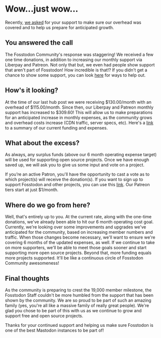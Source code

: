 # Wow...just wow...

Recently, [we asked](https://hub.fosstodon.org/were-growing-but-we-need-your-help/) for your support to make sure our overhead was covered and to help us prepare for anticipated growth. 

## You answered the call

The Fosstodon Community's response was staggering! We received a few one time donations, in addition to increasing our monthly support via Liberpay and Patreon. Not only that but, we even had people show support that aren't part of Fosstodon! How incredible is that!? If you didn't get a chance to show some support, you can look [here](https://hub.fosstodon.org/support/) for ways to help out. 

## How's it looking?

At the time of our last hub post we were receiving $130.00/month with an overhead of $115.00/month. Since then, our Liberpay and Patreon monthly support has increased to $309.60! This will allow us to make preparations for an anticipated increase in monthly expenses, as the community grows and overhead costs increase (CDN traffic, server specs, etc). Here's a [link](https://hub.fosstodon.org/about/#current-funding) to a summary of our current funding and expenses.  

## What about the excess?

As always, any surplus funds (above our 6 month operating expense target) will be used for supporting open source projects. Once we have enough saved up, we will ask you to give us some input and vote on a project.

If you’re an active Patron, you'll have the opportunity to cast a vote as to which project(s) will receive the donation(s). If you want to sign up to support Fosstodon and other projects, you can use this [link](https://hub.fosstodon.org/support/). Our Patreon tiers start at just $1/month. 

## Where do we go from here?

Well, that's entirely up to you. At the current rate, along with the one-time donations, we've already been able to hit our 6 month operating cost goal. Currently, we're looking over some improvements and upgrades we've anticipated for the community, based on increasing member numbers and traffic. When those changes become necessary, we'll want to ensure we're covering 6 months of the updated expenses, as well. If we continue to take on more supporters, we'll be able to meet those goals sooner and start supporting more open source projects. Beyond that, more funding equals more projects supported. It'll be like a continuous circle of Fosstodon Community awesomeness! 

## Final thoughts

As the community is preparing to crest the 19,000 member milestone, the Fosstodon Staff couldn't be more humbled from the support that has been shown by the community. We are so proud to be part of such an amazing family (yes, you're all like a massive family of really great people). We're glad you chose to be part of this with us as we continue to grow and support free and open source projects. 

Thanks for your continued support and helping us make sure Fosstodon is one of the best Mastodon instances to be part of!